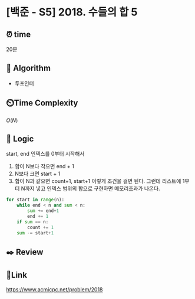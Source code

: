 # [백준 - S5] 2018. 수들의 합 5

## ⏰ **time**

20분

## :pushpin: **Algorithm**

- 두포인터

## ⏲️**Time Complexity**

$O(N)$

## :round_pushpin: **Logic**
start, end 인덱스를 0부터 시작해서
1. 합이 N보다 작으면 end + 1
2. N보다 크면 start + 1
3. 합이 N과 같으면 count+1, start+1
이렇게 조건을 걸면 된다.
그런데 리스트에 1부터 N까지 넣고 인덱스 범위의 합으로 구현하면 메모리초과가 나온다.

```python
for start in range(n):
    while end < n and sum < n:
        sum += end+1
        end += 1
    if sum == n:
        count += 1
    sum -= start+1
```


## :black_nib: **Review**  


## 📡**Link**
https://www.acmicpc.net/problem/2018
